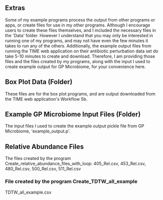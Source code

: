 ## Extras
Some of my example programs process the output from other programs or apps, or create files for use in my other programs. Although I encourage users to create these files themselves, and I included the necessary files in the 'Data' folder. However I understand that you may only be interested in running one of my programs, and may not have even the few minutes it takes to run any of the others. Additionally, the example output files from running the TIME web application on their antibiotic perturbation data set do take 5-10 minutes to create and download. Therefore, I am providing those files and the files created by my programs, along with the input I used to create example output for GP Microbiome, for your convenience here. 

## Box Plot Data (Folder)
These files are for the box plot programs, and are output downloaded from the TIME web application's Workflow 5b.

## Example GP Microbiome Input Files (Folder)
The input files I used to create the example output pickle file from GP Microbiome, 'example_output.p'.

## Relative Abundance Files
The files created by the program Create_relative_abundance_files_with_loop: 405_Rel.csv, 453_Rel.csv, 480_Rel.csv, 500_Rel.csv, 511_Rel.csv

### File created by the program Create_TDTW_all_example
TDTW_all_example.csv







